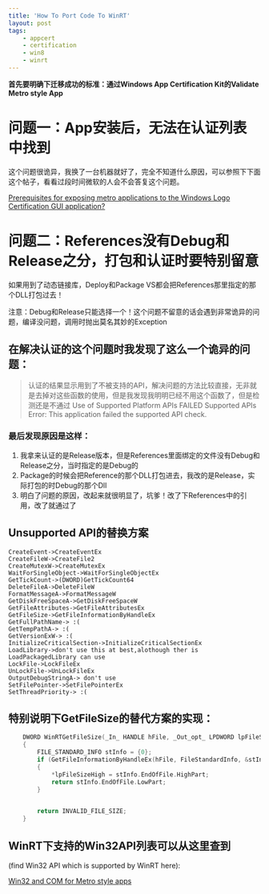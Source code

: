 ```yaml
---
title: 'How To Port Code To WinRT'
layout: post
tags:
    - appcert
    - certification
    - win8
    - winrt
---
```


**首先要明确下迁移成功的标准：通过Windows App Certification Kit的Validate Metro style App**

# 问题一：App安装后，无法在认证列表中找到
这个问题很诡异，我换了一台机器就好了，完全不知道什么原因，可以参照下下面这个帖子，看看过段时间微软的人会不会答复这个问题。  

[Prerequisites for exposing metro applications to the Windows Logo Certification GUI application? ](http://social.msdn.microsoft.com/Forums/en-US/toolsforwinapps/thread/32ea893d-2e34-44f9-973f-5c3819141a7a)

# 问题二：References没有Debug和Release之分，打包和认证时要特别留意
如果用到了动态链接库，Deploy和Package VS都会把References那里指定的那个DLL打包过去！  

注意：Debug和Release只能选择一个！这个问题不留意的话会遇到非常诡异的问题，编译没问题，调用时抛出莫名其妙的Exception

## 在解决认证的这个问题时我发现了这么一个诡异的问题：
> 认证的结果显示用到了不被支持的API，解决问题的方法比较直接，无非就是去掉对这些函数的使用，但是我发现我明明已经不用这个函数了，但是检测还是不通过
  Use of Supported Platform APIs 
  FAILED Supported APIs
  Error: This application failed the supported API check.
### 最后发现原因是这样：
1. 我拿来认证的是Release版本，但是References里面绑定的文件没有Debug和Release之分，当时指定的是Debug的
2. Package的时候会把Reference的那个DLL打包进去，我改的是Release，实际打包的时Debug的那个Dll
3. 明白了问题的原因，改起来就很明显了，坑爹！改了下References中的引用，改了就通过了

## Unsupported API的替换方案
```
CreateEvent->CreateEventEx
CreateFileW->CreateFile2
CreateMutexW->CreateMutexEx
WaitForSingleObject->WaitForSingleObjectEx
GetTickCount->(DWORD)GetTickCount64
DeleteFileA->DeleteFileW
FormatMessageA->FormatMessageW
GetDiskFreeSpaceA->GetDiskFreeSpaceW
GetFileAttributes->GetFileAttributesEx
GetFileSize->GetFileInformationByHandleEx
GetFullPathName-> :(
GetTempPathA-> :(
GetVersionExW-> :(
InitializeCriticalSection->InitializeCriticalSectionEx
LoadLibrary->don't use this at best,alothough ther is LoadPackagedLibrary can use
LockFile->LockFileEx
UnLockFile->UnLockFileEx
OutputDebugStringA-> don't use
SetFilePointer->SetFilePointerEx
SetThreadPriority-> :(
```

## 特别说明下GetFileSize的替代方案的实现：

```cpp
    DWORD WinRTGetFileSize(_In_ HANDLE hFile, _Out_opt_ LPDWORD lpFileSizeHigh)
    {
    	FILE_STANDARD_INFO stInfo = {0};
    	if (GetFileInformationByHandleEx(hFile, FileStandardInfo, &stInfo, sizeof(stInfo )))
    	{
    		*lpFileSizeHigh = stInfo.EndOfFile.HighPart;
    		return stInfo.EndOfFile.LowPart;
    	}
    

    	return INVALID_FILE_SIZE;
    }
```


## WinRT下支持的Win32API列表可以从这里查到
(find Win32 API which is supported by WinRT here):  

[Win32 and COM for Metro style apps](http://msdn.microsoft.com/en-us/library/windows/apps/br205757.aspx)  
